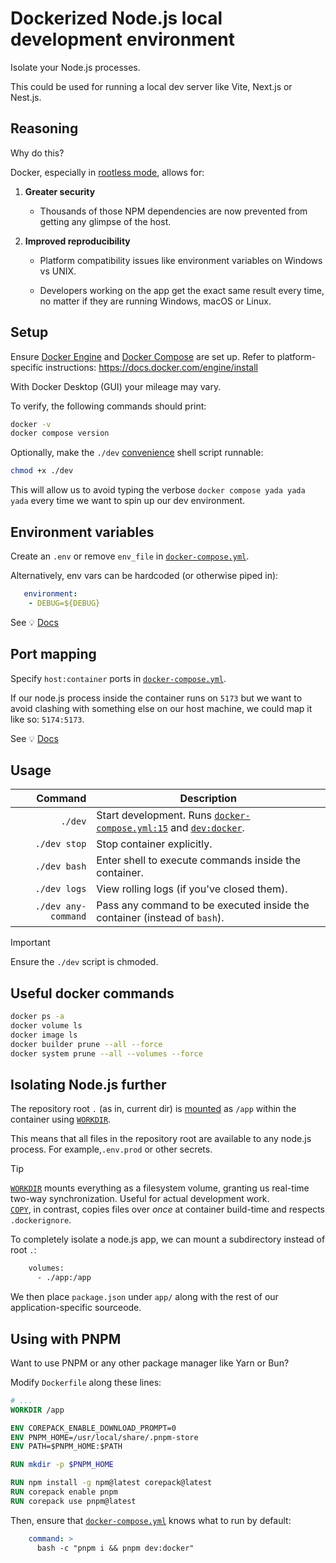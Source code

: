 # Dockerized Node.js local development environment

Isolate your Node.js processes.

This could be used for running a local dev server like Vite, Next.js or Nest.js.


## Reasoning

Why do this?

Docker, especially in [rootless mode](https://docs.docker.com/engine/security/rootless/), allows for:

1. **Greater security**
   - Thousands of those NPM dependencies are now prevented from getting any glimpse of the host.

2. **Improved reproducibility**
   - Platform compatibility issues like environment variables on Windows vs UNIX.

   - Developers working on the app get the exact same result every time, no matter if they are running Windows, macOS or Linux.


## Setup

Ensure [Docker Engine](https://docs.docker.com/engine/) and [Docker Compose](https://docs.docker.com/compose/) are set up. Refer to platform-specific instructions: https://docs.docker.com/engine/install

With Docker Desktop (GUI) your mileage may vary.

To verify, the following commands should print:

```sh
docker -v
docker compose version
```

Optionally, make the `./dev` [convenience](./dev "Acts as a docker compose shortcut so we don't have to type long commands every time") shell script runnable:

```sh
chmod +x ./dev
```

This will allow us to avoid typing the verbose `docker compose yada yada yada` every time we want to spin up our dev environment.


## Environment variables

Create an `.env` or remove `env_file` in [`docker-compose.yml`](docker-compose.yml#L12C5-L13C13).

Alternatively, env vars can be hardcoded (or otherwise piped in):

```yml
   environment:
    - DEBUG=${DEBUG}
```

See 💡 [Docs](https://docs.docker.com/compose/how-tos/environment-variables/set-environment-variables/)

## Port mapping

Specify `host:container` ports in [`docker-compose.yml`](docker-compose.yml#L10C5-L11C20).

If our node.js process inside the container runs on `5173` but we want to avoid clashing with something else on our host machine, we could map it like so: `5174:5173`.

See 💡 [Docs](https://docs.docker.com/compose/how-tos/networking/)

## Usage

| Command | Description |
| ---: | --- |
| `./dev`               | Start development. Runs [`docker-compose.yml:15`](docker-compose.yml#L15) and [`dev:docker`](package.json#L7). |
| `./dev stop`          | Stop container explicitly. |
| `./dev bash`          | Enter shell to execute commands inside the container. |
| `./dev logs`          | View rolling logs (if you've closed them). |
| `./dev any-command`   | Pass any command to be executed inside the container (instead of `bash`). |

>[!IMPORTANT]
> Ensure the `./dev` script is chmoded.

## Useful docker commands

```sh
docker ps -a
docker volume ls
docker image ls
docker builder prune --all --force
docker system prune --all --volumes --force
```

## Isolating Node.js further

The repository root `.` (as in, current dir) is [mounted](docker-compose.yml#L7) as `/app` within the container using [`WORKDIR`](Dockerfile#L20).

This means that all files in the repository root are available to any node.js process. For example,`.env.prod` or other secrets.

>[!TIP]
> [`WORKDIR`](https://docs.docker.com/reference/dockerfile/#workdir) mounts everything as a filesystem volume, granting us real-time two-way synchronization. Useful for actual development work.<br/>
> [`COPY`](https://docs.docker.com/reference/dockerfile/#copy), in contrast, copies files over *once* at container build-time and respects `.dockerignore`.

To completely isolate a node.js app, we can mount a subdirectory instead of root `.`:
```sh
    volumes:
      - ./app:/app 
```
We then place `package.json` under `app/` along with the rest of our application-specific sourceode.

## Using with PNPM 

Want to use PNPM or any other package manager like Yarn or Bun?

Modify `Dockerfile` along these lines:

```dockerfile
# ...
WORKDIR /app

ENV COREPACK_ENABLE_DOWNLOAD_PROMPT=0
ENV PNPM_HOME=/usr/local/share/.pnpm-store
ENV PATH=$PNPM_HOME:$PATH

RUN mkdir -p $PNPM_HOME

RUN npm install -g npm@latest corepack@latest
RUN corepack enable pnpm
RUN corepack use pnpm@latest
```

Then, ensure that [`docker-compose.yml`](docker-compose.yml#L15) knows what to run by default:

```yml
    command: >
      bash -c "pnpm i && pnpm dev:docker"
```